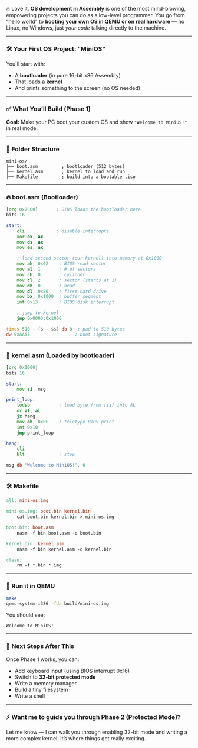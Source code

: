 🔥 Love it. **OS development in Assembly** is one of the most mind-blowing, empowering projects you can do as a low-level programmer. You go from “hello world” to **booting your own OS in QEMU or on real hardware** — no Linux, no Windows, just _your code_ talking directly to the machine.

---

### 🛠️ Your First OS Project: **"MiniOS"**

You'll start with:

- A **bootloader** (in pure 16-bit x86 Assembly)
- That loads a **kernel**
- And prints something to the screen (no OS needed)

---

### ✅ What You’ll Build (Phase 1)

**Goal:** Make your PC boot your custom OS and show `"Welcome to MiniOS!"` in real mode.

---

### 📁 Folder Structure

```
mini-os/
├── boot.asm         ; bootloader (512 bytes)
├── kernel.asm       ; kernel to load and run
├── Makefile         ; build into a bootable .iso
```

---

### 🔥 boot.asm (Bootloader)

```asm
[org 0x7C00]       ; BIOS loads the bootloader here
bits 16

start:
    cli            ; disable interrupts
    xor ax, ax
    mov ds, ax
    mov es, ax

    ; load second sector (our kernel) into memory at 0x1000
    mov ah, 0x02    ; BIOS read sector
    mov al, 1       ; # of sectors
    mov ch, 0       ; cylinder
    mov cl, 2       ; sector (starts at 1)
    mov dh, 0       ; head
    mov dl, 0x80    ; first hard drive
    mov bx, 0x1000  ; buffer segment
    int 0x13        ; BIOS disk interrupt

    ; jump to kernel
    jmp 0x0000:0x1000

times 510 - ($ - $$) db 0  ; pad to 510 bytes
dw 0xAA55                 ; boot signature
```

---

### 🧠 kernel.asm (Loaded by bootloader)

```asm
[org 0x1000]
bits 16

start:
    mov si, msg

print_loop:
    lodsb           ; load byte from [si] into AL
    or al, al
    jz hang
    mov ah, 0x0E    ; teletype BIOS print
    int 0x10
    jmp print_loop

hang:
    cli
    hlt             ; stop

msg db "Welcome to MiniOS!", 0
```

---

### 🛠️ Makefile

```makefile
all: mini-os.img

mini-os.img: boot.bin kernel.bin
	cat boot.bin kernel.bin > mini-os.img

boot.bin: boot.asm
	nasm -f bin boot.asm -o boot.bin

kernel.bin: kernel.asm
	nasm -f bin kernel.asm -o kernel.bin

clean:
	rm -f *.bin *.img
```

---

### 🚀 Run it in QEMU

```bash
make
qemu-system-i386 -fda build/mini-os.img
```

You should see:

```
Welcome to MiniOS!
```

---

### 🧭 Next Steps After This

Once Phase 1 works, you can:

- Add keyboard input (using BIOS interrupt 0x16)
- Switch to **32-bit protected mode**
- Write a memory manager
- Build a tiny filesystem
- Write a shell

---

### ⚡️ Want me to guide you through Phase 2 (Protected Mode)?

Let me know — I can walk you through enabling 32-bit mode and writing a more complex kernel. It’s where things get really exciting.
